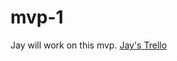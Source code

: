 # mvp-1
Jay will work on this mvp. [Jay's Trello](https://trello.com/b/7b00lsEj/prototype-jayakiran)

